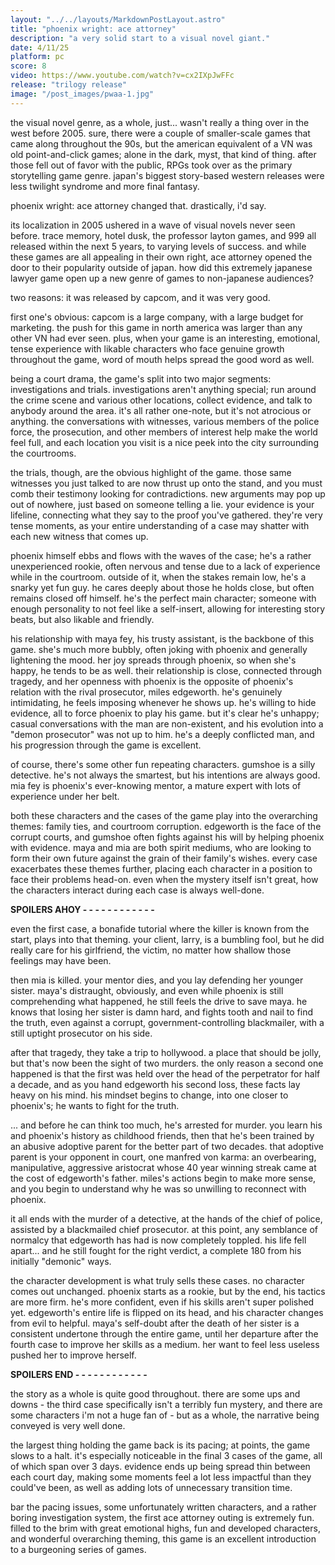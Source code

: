 ```yaml
---
layout: "../../layouts/MarkdownPostLayout.astro"
title: "phoenix wright: ace attorney"
description: "a very solid start to a visual novel giant."
date: 4/11/25
platform: pc
score: 8
video: https://www.youtube.com/watch?v=cx2IXpJwFFc
release: "trilogy release"
image: "/post_images/pwaa-1.jpg"
---
```

the visual novel genre, as a whole, just... wasn't really a thing over in the west before 2005. sure, there were a couple of smaller-scale games that came along throughout the 90s, but the american equivalent of a VN was old point-and-click games; alone in the dark, myst, that kind of thing. after those fell out of favor with the public, RPGs took over as the primary storytelling game genre. japan's biggest story-based western releases were less twilight syndrome and more final fantasy.

phoenix wright: ace attorney changed that. drastically, i'd say.

its localization in 2005 ushered in a wave of visual novels never seen before. trace memory, hotel dusk, the professor layton games, and 999 all released within the next 5 years, to varying levels of success. and while these games are all appealing in their own right, ace attorney opened the door to their popularity outside of japan. how did this extremely japanese lawyer game open up a new genre of games to non-japanese audiences?

two reasons: it was released by capcom, and it was very good.

first one's obvious: capcom is a large company, with a large budget for marketing. the push for this game in north america was larger than any other VN had ever seen. plus, when your game is an interesting, emotional, tense experience with likable characters who face genuine growth throughout the game, word of mouth helps spread the good word as well.

being a court drama, the game's split into two major segments: investigations and trials. investigations aren't anything special; run around the crime scene and various other locations, collect evidence, and talk to anybody around the area. it's all rather one-note, but it's not atrocious or anything. the conversations with witnesses, various members of the police force, the prosecution, and other members of interest help make the world feel full, and each location you visit is a nice peek into the city surrounding the courtrooms.

the trials, though, are the obvious highlight of the game. those same witnesses you just talked to are now thrust up onto the stand, and you must comb their testimony looking for contradictions. new arguments may pop up out of nowhere, just based on someone telling a lie. your evidence is your lifeline, connecting what they say to the proof you've gathered. they're very tense moments, as your entire understanding of a case may shatter with each new witness that comes up.

phoenix himself ebbs and flows with the waves of the case; he's a rather unexperienced rookie, often nervous and tense due to a lack of experience while in the courtroom. outside of it, when the stakes remain low, he's a snarky yet fun guy. he cares deeply about those he holds close, but often remains closed off himself. he's the perfect main character; someone with enough personality to not feel like a self-insert, allowing for interesting story beats, but also likable and friendly.

his relationship with maya fey, his trusty assistant, is the backbone of this game. she's much more bubbly, often joking with phoenix and generally lightening the mood. her joy spreads through phoenix, so when she's happy, he tends to be as well. their relationship is close, connected through tragedy, and her openness with phoenix is the opposite of phoenix's relation with the rival prosecutor, miles edgeworth. he's genuinely intimidating, he feels imposing whenever he shows up. he's willing to hide evidence, all to force phoenix to play his game. but it's clear he's unhappy; casual conversations with the man are non-existent, and his evolution into a "demon prosecutor" was not up to him. he's a deeply conflicted man, and his progression through the game is excellent.

of course, there's some other fun repeating characters. gumshoe is a silly detective. he's not always the smartest, but his intentions are always good. mia fey is phoenix's ever-knowing mentor, a mature expert with lots of experience under her belt.

both these characters and the cases of the game play into the overarching themes: family ties, and courtroom corruption. edgeworth is the face of the corrupt courts, and gumshoe often fights against his will by helping phoenix with evidence. maya and mia are both spirit mediums, who are looking to form their own future against the grain of their family's wishes. every case exacerbates these themes further, placing each character in a position to face their problems head-on. even when the mystery itself isn't great, how the characters interact during each case is always well-done. 

**SPOILERS AHOY - - - - - - - - - - - -**

even the first case, a bonafide tutorial where the killer is known from the start, plays into that theming. your client, larry, is a bumbling fool, but he did really care for his girlfriend, the victim, no matter how shallow those feelings may have been.

then mia is killed. your mentor dies, and you lay defending her younger sister. maya's distraught, obviously, and even while phoenix is still comprehending what happened, he still feels the drive to save maya. he knows that losing her sister is damn hard, and fights tooth and nail to find the truth, even against a corrupt, government-controlling blackmailer, with a still uptight prosecutor on his side.

after that tragedy, they take a trip to hollywood. a place that should be jolly, but that's now been the sight of two murders. the only reason a second one happened is that the first was held over the head of the perpetrator for half a decade, and as you hand edgeworth his second loss, these facts lay heavy on his mind. his mindset begins to change, into one closer to phoenix's; he wants to fight for the truth.

... and before he can think too much, he's arrested for murder. you learn his and phoenix's history as childhood friends, then that he's been trained by an abusive adoptive parent for the better part of two decades. that adoptive parent is your opponent in court, one manfred von karma: an overbearing, manipulative, aggressive aristocrat whose 40 year winning streak came at the cost of edgeworth's father. miles's actions begin to make more sense, and you begin to understand why he was so unwilling to reconnect with phoenix.

it all ends with the murder of a detective, at the hands of the chief of police, assisted by a blackmailed chief prosecutor. at this point, any semblance of normalcy that edgeworth has had is now completely toppled. his life fell apart... and he still fought for the right verdict, a complete 180 from his initially "demonic" ways.

the character development is what truly sells these cases. no character comes out unchanged. phoenix starts as a rookie, but by the end, his tactics are more firm. he's more confident, even if his skills aren't super polished yet. edgeworth's entire life is flipped on its head, and his character changes from evil to helpful. maya's self-doubt after the death of her sister is a consistent undertone through the entire game, until her departure after the fourth case to improve her skills as a medium. her want to feel less useless pushed her to improve herself.

**SPOILERS END - - - - - - - - - - - -**

the story as a whole is quite good throughout. there are some ups and downs - the third case specifically isn't a terribly fun mystery, and there are some characters i'm not a huge fan of - but as a whole, the narrative being conveyed is very well done.

the largest thing holding the game back is its pacing; at points, the game slows to a halt. it's especially noticeable in the final 3 cases of the game, all of which span over 3 days. evidence ends up being spread thin between each court day, making some moments feel a lot less impactful than they could've been, as well as adding lots of unnecessary transition time.

bar the pacing issues, some unfortunately written characters, and a rather boring investigation system, the first ace attorney outing is extremely fun. filled to the brim with great emotional highs, fun and developed characters, and wonderful overarching theming, this game is an excellent introduction to a burgeoning series of games. 